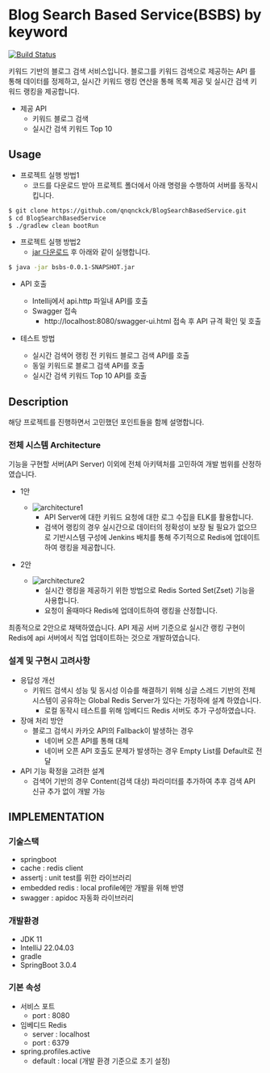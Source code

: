 # Blog Search Based Service(BSBS) by keyword
[![Build Status](https://travis-ci.org/dwyl/esta.svg?branch=master)](https://travis-ci.org/)

키워드 기반의 블로그 검색 서비스입니다. 블로그를 키워드 검색으로 제공하는 API 를 통해 데이터를
정제하고, 실시간 키워드 랭킹 연산을 통해 목록 제공 및 실시간 검색 키워드 랭킹을 제공합니다.

* 제공 API
    * 키워드 블로그 검색
    * 실시간 검색 키워드 Top 10

## Usage
* 프로젝트 실행 방법1
    * 코드를 다운로드 받아 프로젝트 폴더에서 아래 명령을 수행하여 서버를 동작시킵니다.
```sh
$ git clone https://github.com/qnqnckck/BlogSearchBasedService.git
$ cd BlogSearchBasedService
$ ./gradlew clean bootRun
```
* 프로젝트 실행 방법2
  * [jar 다운로드](https://drive.google.com/file/d/1150i0bCWg6SZltqtUGCENJwhoYx0GIZi/view?usp=share_link) 후 아래와 같이 실행합니다.

```sh
$ java -jar bsbs-0.0.1-SNAPSHOT.jar
```


* API 호출
    * Intellij에서 api.http 파일내 API를 호출
    * Swagger 접속
        * http://localhost:8080/swagger-ui.html 접속 후 API 규격 확인 및 호출


* 테스트 방법
    * 실시간 검색어 랭킹 전 키워드 블로그 검색 API를 호출
    * 동일 키워드로 블로그 검색 API를 호출
    * 실시간 검색 키워드 Top 10 API를 호출

## Description
해당 프로젝트를 진행하면서 고민했던 포인트들을 함께 설명합니다.
### 전체 시스템 Architecture
기능을 구현할 서버(API Server) 이외에 전체 아키텍처를 고민하여 개발 범위를 산정하였습니다.
* 1안
    * ![architecture1](https://user-images.githubusercontent.com/10949665/226685929-3813ef0a-f73b-4eae-a646-9c34bf1d16b9.png)
        * API Server에 대한 키워드 요청에 대한 로그 수집을 ELK를 활용합니다.
        * 검색어 랭킹의 경우 실시간으로 데이터의 정확성이 보장 될 필요가 없으므로 기반시스템 구성에 Jenkins 배치를 통해 주기적으로 Redis에 업데이트하여 랭킹을 제공합니다.


* 2안
    * ![architecture2](https://user-images.githubusercontent.com/10949665/226685956-3f82f6b1-97c1-411f-87b3-6145bdecadb1.png)
        * 실시간 랭킹을 제공하기 위한 방법으로 Redis Sorted Set(Zset) 기능을 사용합니다.
        * 요청이 올때마다 Redis에 업데이트하여 랭킹을 산정합니다.

최종적으로 2안으로 채택하였습니다. API 제공 서버 기준으로 실시간 랭킹 구현이 Redis에 api 서버에서 직업 업데이트하는 것으로 개발하였습니다.

### 설계 및 구현시 고려사항
* 응답성 개선
  * 키워드 검색시 성능 및 동시성 이슈를 해결하기 위해 싱글 스레드 기반의 전체 시스템이 공유하는 Global Redis Server가 있다는 가정하에 설계 하였습니다.
    * 로컬 동작시 테스트를 위해 임베디드 Redis 서버도 추가 구성하였습니다.
* 장애 처리 방안
  * 블로그 검색시 카카오 API의 Fallback이 발생하는 경우
    * 네이버 오픈 API를 통해 대체
    * 네이버 오픈 API 호출도 문제가 발생하는 경우 Empty List를 Default로 전달
* API 기능 확정을 고려한 설계
    * 검색어 기반의 경우 Content(검색 대상) 파라미터를 추가하여 추후 검색 API 신규 추가 없이 개발 가능

## IMPLEMENTATION
### 기술스택
* springboot
* cache : redis client
* assertj : unit test를 위한 라이브러리
* embedded redis : local profile에만 개발을 위해 반영
* swagger : apidoc 자동화 라이브러리

### 개발환경
* JDK 11
* IntelliJ 22.04.03
* gradle
* SpringBoot 3.0.4

### 기본 속성
* 서비스 포트
    * port : 8080
* 임베디드 Redis
    * server : localhost
    * port : 6379
* spring.profiles.active
    * default : local (개발 환경 기준으로 초기 설정)

